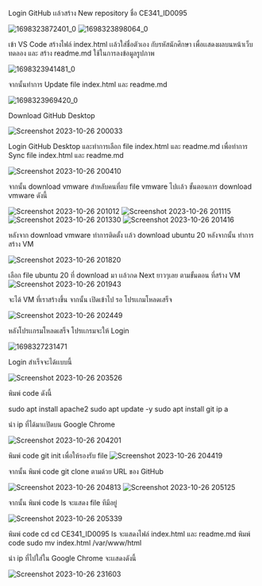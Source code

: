 Login GitHub เเล้วสร้าง New repository ชื่อ CE341_ID0095

![1698323872401_0](https://github.com/NATTO-DPU/CE341_ID0095/assets/144225177/1c4dd619-48da-441f-a3c3-842fdc46dc83)
![1698323898064_0](https://github.com/NATTO-DPU/CE341_ID0095/assets/144225177/ac95eccf-ed2a-469d-8ccc-fb7ce42d51c5)


เข้า VS Code สร้างไฟล์ index.html เเล้วใส่ชื่อตัวเอง กับรหัสนักศึกษา เพื่อเเสดงผลบนหน้าเว็บทดลอง
และ สร้าง readme.md ใช้ในการลงข้อมูลรูปภาพ

![1698323941481_0](https://github.com/NATTO-DPU/CE341_ID0095/assets/144225177/df04482d-6d66-4797-99a6-d5b40011b8c4)


จากนั้นทำการ Update file index.html และ readme.md

![1698323969420_0](https://github.com/NATTO-DPU/CE341_ID0095/assets/144225177/b50bfdff-67bb-4a46-a1d7-e3e9b5b545de)


Download GitHub Desktop 

![Screenshot 2023-10-26 200033](https://github.com/NATTO-DPU/CE341_ID0095/assets/144225177/0abb1f09-b5df-47ac-ad80-4be4d403292e)


Login GitHub Desktop และทำการเลือก file index.html และ readme.md เพื่อทำการ Sync file index.html และ readme.md

![Screenshot 2023-10-26 200410](https://github.com/NATTO-DPU/CE341_ID0095/assets/144225177/20e05bf6-cf54-4c5a-95de-165fb3e20e01)


จากนั้น download vmware สำหลับคนที่ลบ file vmware ไปเเล้ว ขั้นตอนการ download vmware ดังนี้

![Screenshot 2023-10-26 201012](https://github.com/NATTO-DPU/CE341_ID0095/assets/144225177/f87b981e-b9fe-488c-92ed-174145750960)
![Screenshot 2023-10-26 201115](https://github.com/NATTO-DPU/CE341_ID0095/assets/144225177/0e627774-ce4b-4afd-a172-2306e416bb60)
![Screenshot 2023-10-26 201330](https://github.com/NATTO-DPU/CE341_ID0095/assets/144225177/612107c2-47dd-4786-b74e-a59a585e868c)
![Screenshot 2023-10-26 201416](https://github.com/NATTO-DPU/CE341_ID0095/assets/144225177/70d4a9a5-378a-4475-a4d9-cc3278a6618a)


หลังจาก download vmware ทำการติดตั้ง เเล้ว download ubuntu 20 หลังจากนั้น ทำการสร้าง VM

![Screenshot 2023-10-26 201820](https://github.com/NATTO-DPU/CE341_ID0095/assets/144225177/1a19aa77-21d9-444f-90f9-397c08d68ec0)


เลือก file ubuntu 20  ที่ download มา เเล้วกด Next ยาวๆเลย ตามขั้นตอน ที่สร้าง VM 
![Screenshot 2023-10-26 201943](https://github.com/NATTO-DPU/CE341_ID0095/assets/144225177/f6bd561e-d0db-4340-87d3-c307f1e23f77)


จะได้ VM ที่เราสร้างขึ้น  จากนั้น เปิดเข้าไป รอ โปรเเกมโหลดเสร็จ

![Screenshot 2023-10-26 202449](https://github.com/NATTO-DPU/CE341_ID0095/assets/144225177/23334c40-5955-4084-b5e7-fde5b5698164)


หลังโปรเเกรมโหลดเสร็จ โปรเเกรมจะให้ Login 

![1698327231471](https://github.com/NATTO-DPU/CE341_ID0095/assets/144225177/4293019f-54c3-4b37-b9a7-75e4a1286e63)


Login  สำเร็จจะได้เเบบนี้

![Screenshot 2023-10-26 203526](https://github.com/NATTO-DPU/CE341_ID0095/assets/144225177/910f45f2-9eb5-4d38-b7ef-f67e153871c0)


พิมพ์  code ดังนี้

sudo apt install apache2
sudo apt update -y
sudo apt install git
ip a

นำ ip ที่ได้มาเเปิดบน Google Chrome

![Screenshot 2023-10-26 204201](https://github.com/NATTO-DPU/CE341_ID0095/assets/144225177/2315c675-4740-470b-94b2-66cd8e7ea382)

พิมพ์  code
git init
เพื่อให้รองรับ file 
![Screenshot 2023-10-26 204419](https://github.com/NATTO-DPU/CE341_ID0095/assets/144225177/dde29e4b-13f7-4de3-bbfc-8342f3f674f0)


จากนั้น พิมพ์  code
git clone 
ตามด้วย URL ของ GitHub

![Screenshot 2023-10-26 204813](https://github.com/NATTO-DPU/CE341_ID0095/assets/144225177/c0157acf-670c-41fc-ba2c-d740d3a01db4)
![Screenshot 2023-10-26 205125](https://github.com/NATTO-DPU/CE341_ID0095/assets/144225177/099b9db1-44db-4ca3-a5e9-fce88bdf1f23)


จากนั้น พิมพ์ code
ls
จะแสดง file ทีมีอยู่

![Screenshot 2023-10-26 205339](https://github.com/NATTO-DPU/CE341_ID0095/assets/144225177/eb54eb74-4d33-46d0-8ae5-40bee251cfbd)


พิมพ์ code
cd
cd CE341_ID0095
ls 
จะแสดงไฟล์ index.html และ readme.md
พิมพ์ code
sudo mv index.html /var/www/html

นำ ip ที่ไปใส่ใน Google Chrome จะเเสดงดังนี้

![Screenshot 2023-10-26 231603](https://github.com/NATTO-DPU/CE341_ID0095/assets/144225177/620aa9bf-9acc-4227-b32e-c004935d8363)



